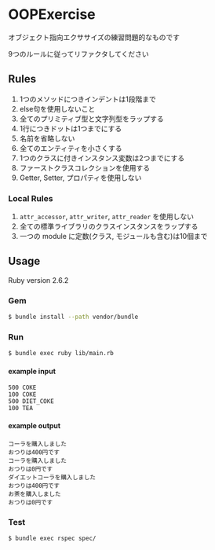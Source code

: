 # OOPExercise

オブジェクト指向エクササイズの練習問題的なものです

9つのルールに従ってリファクタしてください

## Rules

1. 1つのメソッドにつきインデントは1段階まで
2. else句を使用しないこと
3. 全てのプリミティブ型と文字列型をラップする
4. 1行につきドットは1つまでにする
5. 名前を省略しない
6. 全てのエンティティを小さくする
7. 1つのクラスに付きインスタンス変数は2つまでにする
8. ファーストクラスコレクションを使用する
9. Getter, Setter, プロパティを使用しない


### Local Rules

1. `attr_accessor`, `attr_writer`, `attr_reader` を使用しない
1. 全ての標準ライブラリのクラスインスタンスをラップする
1. 一つの module に定数(クラス, モジュールも含む)は10個まで

## Usage

Ruby version 2.6.2

### Gem 
```sh
$ bundle install --path vendor/bundle
```

### Run

```sh
$ bundle exec ruby lib/main.rb
```

#### example input
```
500 COKE
100 COKE
500 DIET_COKE
100 TEA
```

#### example output
```
コーラを購入しました
おつりは400円です
コーラを購入しました
おつりは0円です
ダイエットコーラを購入しました
おつりは400円です
お茶を購入しました
おつりは0円です
```


### Test

```sh
$ bundle exec rspec spec/
```
